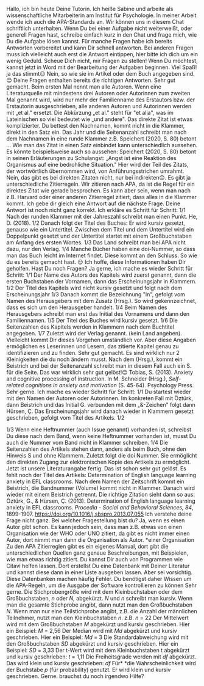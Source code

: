 Hallo, ich bin heute Deine Tutorin.
Ich heiße Sabine und arbeite als wissenschaftliche Mitarbeiterin am Institut für Psychologie.
In meiner Arbeit wende ich auch die APA-Standards an.
Wir können uns in diesem Chat schriftlich unterhalten.
Wenn Du bei einer Aufgabe nicht weiterweißt, oder generell Fragen hast, schreibe einfach kurz in den Chat und frage mich, wie Du die Aufgabe lösen kannst.
Für manche Fragen habe ich bereits Antworten vorbereitet und kann Dir schnell antworten.
Bei anderen Fragen muss ich vielleicht auch erst die Antwort eintippen, hier bitte ich dich um ein wenig Geduld.
Scheue
Dich nicht, mir Fragen zu stellen!
Wenn Du möchtest, kannst jetzt in Word mit der Bearbeitung der Aufgaben beginnen.
Viel Spaß!
ja das stimmt😌
Nein, so wie sie im Artikel oder dem Buch angegeben sind.
😌
Deine Fragen enthalten bereits die richtigen Antworten.
Sehr gut gemacht.
Beim ersten Mal nennt man alle Autoren.
Wenn eine Literaturquelle mit mindestens drei Autoren oder Autorinnen zum zweiten Mal genannt wird, wird nur mehr der Familienname des Erstautors bzw. der Erstautorin ausgeschrieben, alle anderen Autoren und Autorinnen werden mit „et al." ersetzt.
Die Abkürzung „et al." steht für \"et alia\", was im Lateinischen so viel bedeutet wie „und andere".
Das direkte Zitat ist etwas komplizierter.
Du bettest den Nachnamen, kommt nicht in die Klammer, direkt in den Satz ein.
Das Jahr und die Seitenanzahl schreibt man nach dem Nachnamen in eine runde Klammer z.B. Speichert (2020, S. 80) betont \...
Wie man das Zitat in einen Satz einbindet kann unterschiedlich aussehen.
Es könnte beispielsweise auch so aussehen: Speichert (2020, S. 80) betont in seinen Erläuterungen zu Schulangst: „Angst ist eine Reaktion des Organismus auf eine bedrohliche Situation."
Hier wird der Teil des Zitats, der wortwörtlich übernommen wird, von Anführungsstrichen umrahmt.
Nein, das gibt es bei direkten Zitaten nicht, nur bei indirekten😌.
Es gibt ja unterschiedliche Zitierregeln.
Wir zitieren nach APA, da ist die Regel für ein direktes Zitat wie gerade besprochen.
Es kann aber sein, wenn man nach z.B. Harvard oder einer anderen Zitierregel zitiert, dass alles in die Klammer kommt.
Ich gebe dir gleich eine Antwort auf die nächste Frage.
Deine Antwort ist noch nicht ganz korrekt.
Ich erkläre es Schritt für Schritt:
1/1
Nach der runden Klammer mit der Jahreszahl schreibt man einen Punkt.
He, D. (2018).
1/2
Danach folgt der Titel des Buches:
Er wird kursiv gesetzt, genauso wie ein Untertitel.
Zwischen dem Titel und dem Untertitel wird ein Doppelpunkt gesetzt und der Untertitel startet mit einem Großbuchstaben am Anfang des ersten Wortes.
1/3
Das Land schreibt man bei APA nicht dazu, nur den Verlag.
1/4
Manche Bücher haben eine doi-Nummer, so dass man das Buch leicht im Internet findet.
Diese kommt an den Schluss.
So wie du es bereits gemacht hast.
😌
Ich hoffe, diese Informationen haben Dir geholfen.
Hast Du noch Fragen?
Ja gerne, ich mache es wieder Schritt für Schritt:
1/1 Der Name des Autors des Kapitels wird zuerst genannt, dann die ersten Buchstaben der Vornamen, dann das Erscheinungsjahr in Klammern.
1/2
Der Titel des Kapitels wird nicht kursiv gesetzt und folgt nach dem Erscheinungsjahr
1/3
Danach kommt die Bezeichnung \"In\", gefolgt vom Namen des Herausgebers mit dem Zusatz (Hrsg.).
So wird gekennzeichnet, dass es sich um den Herausgeber handelt.
1/4
Beim Namen des Herausgebers schreibt man erst das Initial des Vornamens und dann den Familiennamen.
1/5
Der Titel des Buches wird kursiv gesetzt.
1/6
Die Seitenzahlen des Kapitels werden in Klammern nach dem Buchtitel angegeben.
1/7
Zuletzt wird der Verlag genannt.
(kein Land angeben).
Vielleicht kommt Dir dieses Vorgehen umständlich vor.
Aber diese Angaben ermöglichen es Leserinnen und Lesern, das zitierte Kapitel genau zu identifizieren und zu finden.
Sehr gut gemacht.
Es sind wirklich nur 2 Kleinigkeiten die du noch ändern musst.
Nach dem (Hrsg.), kommt ein Beistrich und bei der Seitenanzahl schreibt man in diesem Fall auch ein S. für die Seite.
Das war wirklich sehr gut gelöst!😌
Tobias, S. (2013).
Anxiety and cognitive processing of instruction.
In M. Schneider (Hrsg.), *Self-related cognitions in anxiety and motivation* (S. 45-64).
Psychology Press.
Sehr gerne.
Ich mache es wieder Schritt für Schritt:
1/1
Du startest wieder mit den Namen der Autoren oder Autorinnen.
Im konkreten Fall mit Öztürk, dann Beistrich und das Initial G. verbunden mit dem „&-Zeichen" folgt dann Hürsen, Ç.
Das Erscheinungsjahr wird danach wieder in Klammern gesetzt geschrieben, gefolgt vom Titel des Artikels.
1/2

1/3
Wenn eine Heftnummer (auch Issue genannt) vorhanden ist, schreibst Du diese nach dem Band, wenn keine Heftnummer vorhanden ist, musst Du auch die Nummer vom Band nicht in Klammer schreiben.
1/4
Die Seitenzahlen des Artikels stehen dann, anders als beim Buch, ohne den Hinweis S und ohne Klammern.
Zuletzt folgt die doi Nummer.
Sie ermöglicht den direkten Zugang zur elektronischen Kopie des Artikels zu ermöglicht.
Jetzt ist unsere Literaturangabe fertig.
Das ist schon sehr gut gelöst.
Es fehlt noch der Titel des Artikels: Determination of English language learning anxiety in EFL classrooms.
Nach dem Namen der Zeitschrift kommt ein Beistrich, die Bandnummer (Volume) kommt nicht in Klammer.
Danach wird wieder mit einem Beistrich getrennt.
Die richtige Zitation sieht dann so aus:
Öztürk, G., & Hürsen, Ç. (2013).
Determination of English language learning anxiety in EFL classrooms.
*Procedia - Social and Behavioral Sciences, 84*, 1899-1907.
https://doi.org/10.1016/j.sbspro.2013.07.055
Ich verstehe deine Frage nicht ganz.
Bei welcher Fragestellung bist du?
Ja, wenn es einen Autor gibt schon.
Es kann jedoch sein, dass man z.B. etwas von einen Organisation wie der WHO oder UNO zitiert, da gibt es nicht immer einen Autor, dort nimmt man dann die Organisation als Autor.
\*einer Organisation
Zu den APA Zitierreglen gibt es ein eigenes Manual, dort gibt die unterschiedlichen Quellen ganz genaue Beschreibungen, mit Beispielen, wie man etwas richtig zitiert.
Du kannst Dir auch von Programmen wie Citavi helfen lassen.
Dort erstellst Du eine Datenbank mit Deiner Literatur und kannst diese dann in einer Liste ausgeben lassen.
Aber sei vorsichtig.
Diese Datenbanken machen häufig Fehler.
Du benötigst daher Wissen um die APA-Regeln, um die Ausgabe der Software kontrollieren zu können
Sehr gerne.
Die Stichprobengröße wird mit dem Kleinbuchstaben oder dem Großbuchstaben, *n* oder *N,* abgekürzt.
*N* und *n* schreibt man kursiv.
Wenn man die gesamte Stichprobe angibt, dann nutzt man den Großbuchstaben *N*.
Wenn man nur eine Teilstichprobe angibt, z.B. die Anzahl der männlichen Teilnehmer, nutzt man den Kleinbuchstaben *n*.
z.B. *n* = 22
Der Mittelwert wird mit dem Großbuchstaben *M* abgekürzt und kursiv geschrieben.
Hier ein Beispiel:
*M* = 2,56
Der Median wird mit *Md* abgekürzt und kursiv geschrieben.
Hier ein Beispiel: *Md* = 3
Die Standardabweichung wird mit den Großbuchstaben *SD* abgekürzt und kursiv geschrieben.
Hier ein Beispiel: *SD* = 3,33
Der t-Wert wird mit dem Kleinbuchstaben t abgekürzt und kursiv geschrieben: *t* = 1,11
Die Freiheitsgrade werden mit *df* abgekürzt.
Das wird klein und kursiv geschrieben: *df*
Für* *die Wahrscheinlichkeit wird der Buchstabe *p* (für probability) genutzt.
Er wird klein und kursiv geschrieben.
Gerne.
brauchst du noch irgendwo Hilfe?
